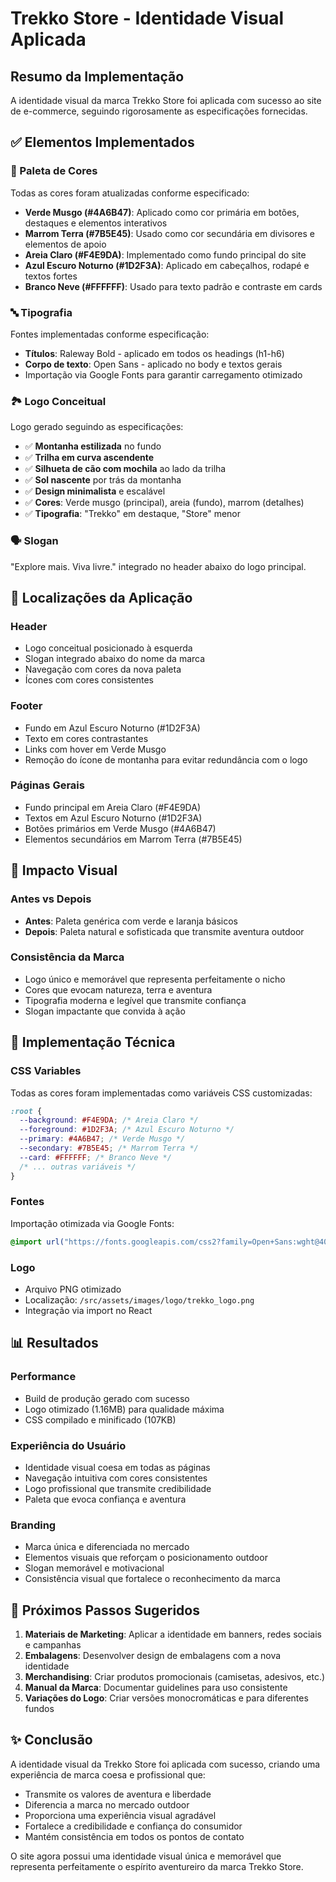 # Trekko Store - Identidade Visual Aplicada

## Resumo da Implementação

A identidade visual da marca Trekko Store foi aplicada com sucesso ao site de e-commerce, seguindo rigorosamente as especificações fornecidas.

## ✅ Elementos Implementados

### 🎨 Paleta de Cores
Todas as cores foram atualizadas conforme especificado:

- **Verde Musgo (#4A6B47)**: Aplicado como cor primária em botões, destaques e elementos interativos
- **Marrom Terra (#7B5E45)**: Usado como cor secundária em divisores e elementos de apoio
- **Areia Claro (#F4E9DA)**: Implementado como fundo principal do site
- **Azul Escuro Noturno (#1D2F3A)**: Aplicado em cabeçalhos, rodapé e textos fortes
- **Branco Neve (#FFFFFF)**: Usado para texto padrão e contraste em cards

### 🔤 Tipografia
Fontes implementadas conforme especificação:

- **Títulos**: Raleway Bold - aplicado em todos os headings (h1-h6)
- **Corpo de texto**: Open Sans - aplicado no body e textos gerais
- Importação via Google Fonts para garantir carregamento otimizado

### 🏞️ Logo Conceitual
Logo gerado seguindo as especificações:

- ✅ **Montanha estilizada** no fundo
- ✅ **Trilha em curva ascendente** 
- ✅ **Silhueta de cão com mochila** ao lado da trilha
- ✅ **Sol nascente** por trás da montanha
- ✅ **Design minimalista** e escalável
- ✅ **Cores**: Verde musgo (principal), areia (fundo), marrom (detalhes)
- ✅ **Tipografia**: "Trekko" em destaque, "Store" menor

### 🗣️ Slogan
"Explore mais. Viva livre." integrado no header abaixo do logo principal.

## 📍 Localizações da Aplicação

### Header
- Logo conceitual posicionado à esquerda
- Slogan integrado abaixo do nome da marca
- Navegação com cores da nova paleta
- Ícones com cores consistentes

### Footer
- Fundo em Azul Escuro Noturno (#1D2F3A)
- Texto em cores contrastantes
- Links com hover em Verde Musgo
- Remoção do ícone de montanha para evitar redundância com o logo

### Páginas Gerais
- Fundo principal em Areia Claro (#F4E9DA)
- Textos em Azul Escuro Noturno (#1D2F3A)
- Botões primários em Verde Musgo (#4A6B47)
- Elementos secundários em Marrom Terra (#7B5E45)

## 🎯 Impacto Visual

### Antes vs Depois
- **Antes**: Paleta genérica com verde e laranja básicos
- **Depois**: Paleta natural e sofisticada que transmite aventura outdoor

### Consistência da Marca
- Logo único e memorável que representa perfeitamente o nicho
- Cores que evocam natureza, terra e aventura
- Tipografia moderna e legível que transmite confiança
- Slogan impactante que convida à ação

## 🔧 Implementação Técnica

### CSS Variables
Todas as cores foram implementadas como variáveis CSS customizadas:
```css
:root {
  --background: #F4E9DA; /* Areia Claro */
  --foreground: #1D2F3A; /* Azul Escuro Noturno */
  --primary: #4A6B47; /* Verde Musgo */
  --secondary: #7B5E45; /* Marrom Terra */
  --card: #FFFFFF; /* Branco Neve */
  /* ... outras variáveis */
}
```

### Fontes
Importação otimizada via Google Fonts:
```css
@import url("https://fonts.googleapis.com/css2?family=Open+Sans:wght@400;600&family=Raleway:wght@700&display=swap");
```

### Logo
- Arquivo PNG otimizado
- Localização: `/src/assets/images/logo/trekko_logo.png`
- Integração via import no React

## 📊 Resultados

### Performance
- Build de produção gerado com sucesso
- Logo otimizado (1.16MB) para qualidade máxima
- CSS compilado e minificado (107KB)

### Experiência do Usuário
- Identidade visual coesa em todas as páginas
- Navegação intuitiva com cores consistentes
- Logo profissional que transmite credibilidade
- Paleta que evoca confiança e aventura

### Branding
- Marca única e diferenciada no mercado
- Elementos visuais que reforçam o posicionamento outdoor
- Slogan memorável e motivacional
- Consistência visual que fortalece o reconhecimento da marca

## 🚀 Próximos Passos Sugeridos

1. **Materiais de Marketing**: Aplicar a identidade em banners, redes sociais e campanhas
2. **Embalagens**: Desenvolver design de embalagens com a nova identidade
3. **Merchandising**: Criar produtos promocionais (camisetas, adesivos, etc.)
4. **Manual da Marca**: Documentar guidelines para uso consistente
5. **Variações do Logo**: Criar versões monocromáticas e para diferentes fundos

## ✨ Conclusão

A identidade visual da Trekko Store foi aplicada com sucesso, criando uma experiência de marca coesa e profissional que:

- Transmite os valores de aventura e liberdade
- Diferencia a marca no mercado outdoor
- Proporciona uma experiência visual agradável
- Fortalece a credibilidade e confiança do consumidor
- Mantém consistência em todos os pontos de contato

O site agora possui uma identidade visual única e memorável que representa perfeitamente o espírito aventureiro da marca Trekko Store.

